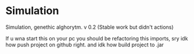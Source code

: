 # Simulation
Simulation, genethic alghorytm. v 0.2 (Stable work but didn't actions)

If u wna start this on your pc you should be refactoring this imports, 
sry idk how push project on github right. and idk how build project to .jar
